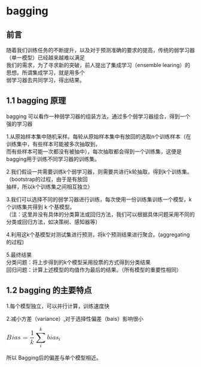 #                               bagging

## 前言

随着我们训练任务的不断提升，以及对于预测准确的要求的提高，传统的弱学习器（单一模型）已经越来越难以满足  
我们的需求，为了寻求新的突破，前人提出了集成学习（ensemble learing）的思想。所谓集成学习，就是用多个  
弱学习器去共同学习，得出结果。  
## 1.1 bagging 原理

 bagging 可以看作一种弱学习器的组装方法，通过多个弱学习器组合，得到一个强的学习器  
 
1.从原始样本集中随机采样。每轮从原始样本集中有放回的选取n个训练样本（在训练集中，有些样本可能被多次抽取到，  
  而有些样本可能一次都没有被抽中），每次抽取都会得到一个训练集，这便是bagging用于训练不同学习器的训练集。 
  
2.我们假设一共需要训练k个弱学习器，则需要共进行k轮抽取，得到k个训练集。（bootstrap的过程，由于是有放回  
  抽样，所以k个训练集之间相互独立）  
  
3.我们可以选择不同的弱学习器进行训练，每次使用一份训练集训练一个模型，k 个训练集共得到 k 个基模型。  
（注：这里并没有具体的分类算法或回归方法，我们可以根据具体问题采用不同的分类或回归方法，如决策树、感知器等）  

4.利用这k个基模型对测试集进行预测，将k个预测结果进行聚合。(aggregating的过程)  

5.最终结果  
  分类问题：将上步得到的k个模型采用投票的方式得到分类结果  
  回归问题：计算上述模型的均值作为最后的结果。（所有模型的重要性相同）  

##  1.2 bagging 的主要特点

1.每个模型独立，可以并行计算，训练速度快  

2.减小方差（variance）,对于选择性偏差（bais）影响很小

![](image/CodeCogsEqn.png) 

所以 Bagging后的偏差与单个模型相近。




